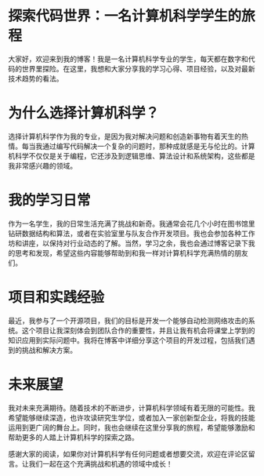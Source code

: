 # 探索代码世界：一名计算机科学学生的旅程

大家好，欢迎来到我的博客！我是一名计算机科学专业的学生，每天都在数字和代码的世界里探险。在这里，我想和大家分享我的学习心得、项目经验，以及对最新技术趋势的看法。

# 为什么选择计算机科学？
选择计算机科学作为我的专业，是因为我对解决问题和创造新事物有着天生的热情。每当我通过编写代码解决一个复杂的问题时，那种成就感是无与伦比的。计算机科学不仅仅是关于编程，它还涉及到逻辑思维、算法设计和系统架构，这些都是我非常感兴趣的领域。

# 我的学习日常
作为一名学生，我的日常生活充满了挑战和新奇。我通常会花几个小时在图书馆里钻研数据结构和算法，或者在实验室里与队友合作开发项目。我也会参加各种工作坊和讲座，以保持对行业动态的了解。当然，学习之余，我也会通过博客记录下我的思考和发现，希望这些内容能够帮助到和我一样对计算机科学充满热情的朋友们。

# 项目和实践经验
最近，我参与了一个开源项目，我们的目标是开发一个能够自动检测网络攻击的系统。这个项目让我深刻体会到团队合作的重要性，并且让我有机会将课堂上学到的知识应用到实际问题中。我将在博客中详细分享这个项目的开发过程，包括我们遇到的挑战和解决方案。

# 未来展望
我对未来充满期待。随着技术的不断进步，计算机科学领域有着无限的可能性。我希望能够继续深造，也许攻读研究生学位，或者加入一家创新型企业，将我的技能运用到更广阔的舞台上。同时，我也会继续在这里分享我的旅程，希望能够激励和帮助更多的人踏上计算机科学的探索之路。

感谢大家的阅读，如果你对计算机科学有任何问题或者想要交流，欢迎在评论区留言。让我们一起在这个充满挑战和机遇的领域中成长！

